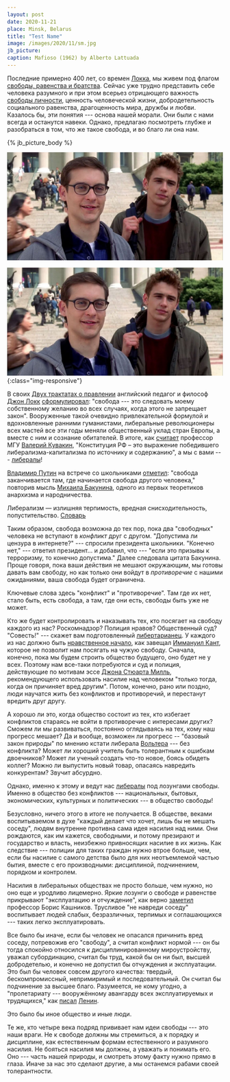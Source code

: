 ```yaml
---
layout: post
date: 2020-11-21
place: Minsk, Belarus
title: "Test Name"
image: /images/2020/11/sm.jpg
jb_picture:
caption: Mafioso (1962) by Alberto Lattuada
---
```


Последние примерно 400 лет, со времен
[Локка](https://ru.wikipedia.org/wiki/%D0%9B%D0%BE%D0%BA%D0%BA,_%D0%94%D0%B6%D0%BE%D0%BD),
мы живем под флагом
[свободы, равенства и братства](https://ru.wikipedia.org/wiki/%D0%A1%D0%B2%D0%BE%D0%B1%D0%BE%D0%B4%D0%B0,_%D1%80%D0%B0%D0%B2%D0%B5%D0%BD%D1%81%D1%82%D0%B2%D0%BE,_%D0%B1%D1%80%D0%B0%D1%82%D1%81%D1%82%D0%B2%D0%BE).
Сейчас уже трудно представить себе человека разумного и при этом
всерьез отрицающего важность
[свободы личности](https://ru.wikipedia.org/wiki/%D0%A1%D0%B2%D0%BE%D0%B1%D0%BE%D0%B4%D0%B0_%D0%BB%D0%B8%D1%87%D0%BD%D0%BE%D1%81%D1%82%D0%B8),
ценность человеческой жизни,
добродетельность социального равенства,
драгоценность мира, дружбы и любви.
Казалось бы, эти понятия --- основа нашей морали.
Они были с нами всегда и останутся навеки.
Однако, предлагаю посмотреть глубже и разобраться в том, что же такое свобода,
и во благо ли она нам.

<!--more-->
{% jb_picture_body %}

![sm](/images/2020/11/sm.jpg)

![image-title-here](/images/2020/11/sm.jpg){:class="img-responsive"}

В своих [Двух трактатах о правлении](https://ru.wikipedia.org/wiki/%D0%94%D0%B2%D0%B0_%D1%82%D1%80%D0%B0%D0%BA%D1%82%D0%B0%D1%82%D0%B0_%D0%BE_%D0%BF%D1%80%D0%B0%D0%B2%D0%BB%D0%B5%D0%BD%D0%B8%D0%B8)
английский педагог и философ
[Джон Локк](https://ru.wikipedia.org/wiki/%D0%9B%D0%BE%D0%BA%D0%BA,_%D0%94%D0%B6%D0%BE%D0%BD)
[сформулировал](http://grachev62.narod.ru/lock/lokk_2_04.html):
"свобода --- это следовать моему собственному
желанию во всех случаях, когда этого не запрещает закон".
Вооруженные такой очевидно привлекательной формулой и вдохновленные ранними гуманистами,
либеральные революционеры всех мастей все эти годы меняли общественный уклад стран Европы,
а вместе с ним и сознание обитателей. В итоге, как
[считает](https://razumru.ru/humanism/journal/60/party.htm)
профессор МГУ [Валерий Кувакин](https://ru.wikipedia.org/wiki/%D0%9A%D1%83%D0%B2%D0%B0%D0%BA%D0%B8%D0%BD,_%D0%92%D0%B0%D0%BB%D0%B5%D1%80%D0%B8%D0%B9_%D0%90%D0%BB%D0%B5%D0%BA%D1%81%D0%B0%D0%BD%D0%B4%D1%80%D0%BE%D0%B2%D0%B8%D1%87),
"Конституция РФ – это выражение победившего либерализма-капитализма
по источнику и содержанию", а мы с вами ---
[либералы](https://ru.wikipedia.org/wiki/%D0%9B%D0%B8%D0%B1%D0%B5%D1%80%D0%B0%D0%BB%D0%B8%D0%B7%D0%BC)!

[Владимир Путин](https://ru.wikipedia.org/wiki/%D0%9F%D1%83%D1%82%D0%B8%D0%BD,_%D0%92%D0%BB%D0%B0%D0%B4%D0%B8%D0%BC%D0%B8%D1%80_%D0%92%D0%BB%D0%B0%D0%B4%D0%B8%D0%BC%D0%B8%D1%80%D0%BE%D0%B2%D0%B8%D1%87)
на встрече со школьниками
[отметил](https://rg.ru/2017/07/21/putin-obiasnil-gde-zakanchivaetsia-svoboda-v-internete.html):
"свобода заканчивается там, где начинается свобода другого человека,"
повторив мысль [Михаила Бакунина](https://ru.wikipedia.org/wiki/%D0%91%D0%B0%D0%BA%D1%83%D0%BD%D0%B8%D0%BD,_%D0%9C%D0%B8%D1%85%D0%B0%D0%B8%D0%BB_%D0%90%D0%BB%D0%B5%D0%BA%D1%81%D0%B0%D0%BD%D0%B4%D1%80%D0%BE%D0%B2%D0%B8%D1%87),
одного из первых теоретиков анархизма и народничества.

<aside class="quote">
Либерализм — излишняя терпимость, вредная снисходительность, попустительство.
<span><a href="https://classes.ru/all-russian/russian-dictionary-Efremova-term-41614.htm">Словарь</a></span>
</aside>

Таким образом, свобода возможна до тех пор, пока два "свободных" человека
не вступают в _конфликт_ друг с другом. "Допустима ли цензура в интернете?"
--- спросили президента школьники. "Конечно нет," --- ответил президент...
и добавил, что --- "если это призывы к терроризму, то конечно допустима."
Далее следовала цитата Бакунина. Проще говоря, пока ваши действия не мешают окружающим,
мы готовы давать вам свободу, но как только они войдут в _противоречие_
с нашими ожиданиями, ваша свобода будет ограничена.

Ключевые слова здесь "конфликт" и "противоречие". Там где их нет, стало быть,
есть свобода, а там, где они есть, свободы быть уже не может.

Кто же будет контролировать и наказывать тех, кто посягает на свободу
каждого из нас? Роскомнадзор? Полиция нравов? Общественный суд?
"Совесть!" --- скажет вам подготовленный
[либертарианец](https://ru.wikipedia.org/wiki/%D0%9B%D0%B8%D0%B1%D0%B5%D1%80%D1%82%D0%B0%D1%80%D0%B8%D0%B0%D0%BD%D1%81%D1%82%D0%B2%D0%BE).
У каждого из нас должно быть
[нравственное начало](https://ru.wikipedia.org/wiki/%D0%9A%D0%B0%D1%82%D0%B5%D0%B3%D0%BE%D1%80%D0%B8%D1%87%D0%B5%D1%81%D0%BA%D0%B8%D0%B9_%D0%B8%D0%BC%D0%BF%D0%B5%D1%80%D0%B0%D1%82%D0%B8%D0%B2),
как завещал
[Иммануил Кант](https://ru.wikipedia.org/wiki/%D0%9A%D0%B0%D0%BD%D1%82,_%D0%98%D0%BC%D0%BC%D0%B0%D0%BD%D1%83%D0%B8%D0%BB),
которое не позволит нам посягать на чужую свободу. Сначала, конечно, пока
мы будем строить общество будущего, оно будет не у всех. Поэтому нам
все-таки потребуются и суд и полиция, действующие по мотивам
эссе [Джона Стюарта Милль](https://ru.wikipedia.org/wiki/%D0%9C%D0%B8%D0%BB%D0%BB%D1%8C,_%D0%94%D0%B6%D0%BE%D0%BD_%D0%A1%D1%82%D1%8E%D0%B0%D1%80%D1%82),
рекомендующего использовать
насилие над человеком "только тогда, когда он причиняет вред другим".
Потом, конечно, рано или поздно, люди научатся жить без конфликтов и противоречий,
и перестанут вредить друг другу.

А хорошо ли это, когда общество состоит из тех, кто избегает конфликтов
стараясь не войти в противоречие с интересами других? Сможем ли
мы развиваться, постоянно оглядываясь на тех, кому наш прогресс мешает?
Да и вообще, возможен ли прогресс -- "базовый закон природы"
по мнению кстати либерала [Вольтера](https://ru.wikipedia.org/wiki/%D0%92%D0%BE%D0%BB%D1%8C%D1%82%D0%B5%D1%80)
--- без конфликта?
Может ли хороший учитель быть толерантным к ошибкам двоечников?
Может ли ученый создать что-то новое, боясь обидеть коллег?
Можно ли выпустить новый товар, опасаясь навредить конкурентам?
Звучит абсурдно.

Однако, именно к этому и ведут нас
[либералы](https://ru.wikipedia.org/wiki/%D0%9B%D0%B8%D0%B1%D0%B5%D1%80%D0%B0%D0%BB%D0%B8%D0%B7%D0%BC)
под лозунгами свободы.
Именно в общество без конфликтов --- национальных, бытовых, экономических,
культурных и политических --- в общество свободы!

Безусловно, ничего этого в итоге не получается. В обществе,
веками воспитываемом в духе "каждый делает что хочет, лишь бы не мешать соседу",
людям внутренне противна сама идея насилия над ними.
Они рождаются, как им кажется, свободными,
и потому презирают и государство и власть, неизбежно привносящих насилие в их жизнь.
Как следствие --- полиции для таких граждан нужно
втрое больше, чем, если бы насилие с самого детства было для них
неотъемлемой частью бытия, вместе с его производными: дисциплиной,
подчинением, порядком и контролем.

Насилия в либеральных обществах не просто больше, чем нужно, но оно еще
и уродливо лицемерно. Яркие лозунги о свободе и равенстве прикрывают
"эксплуатацию и отчуждение", как верно
[заметил](http://ecsocman.hse.ru/data/973/640/1219/06.pdf)
профессор Борис Кашников. Трусливое "не навреди соседу" воспитывает
людей слабых, безразличных, терпимых и соглашающихся --- таких легко эксплуатировать.

Все было бы иначе, если бы человек не опасался причинить вред соседу, потревожив его "свободу",
а считал конфликт нормой --- он бы тогда спокойно относился к дисциплинированному
мироустройству, уважал субординацию, считал бы труд, какой бы он ни был,
высшей добродетелью, и конечно не допустил бы отчуждения и эксплуатации.
Это был бы человек совсем другого качества:
твердый, бескомпромиссный, непримиримый и последовательный.
Он считал бы подчинение за высшее благо. Разумеется, не кому угодно, а
"пролетариату --- вооружённому авангарду всех эксплуатируемых и трудящихся,"
как [писал](https://ru.wikipedia.org/wiki/%D0%93%D0%BE%D1%81%D1%83%D0%B4%D0%B0%D1%80%D1%81%D1%82%D0%B2%D0%BE_%D0%B8_%D1%80%D0%B5%D0%B2%D0%BE%D0%BB%D1%8E%D1%86%D0%B8%D1%8F)
[Ленин](https://ru.wikipedia.org/wiki/%D0%92._%D0%98._%D0%9B%D0%B5%D0%BD%D0%B8%D0%BD).

Это было бы иное общество и иные люди.

Те же, кто четыре века подряд прививает нам идеи свободы --- это наши враги.
Не к свободе должны мы стремиться, а к порядку и дисциплине,
как естественным формам естественного и разумного насилия.
Не бояться насилия мы должны, а уважать и понимать его. Оно --- часть нашей
природы, и смотреть этому факту нужно прямо в глаза. Иначе за нас
это сделают другие, а мы останемся рабами своей толерантности.